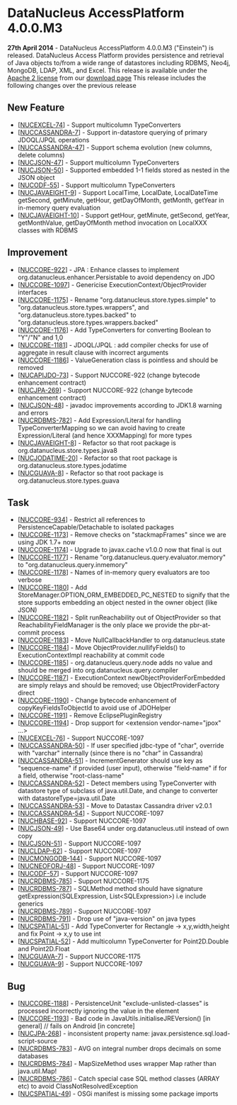 <head><title>AccessPlatform 4.0.0.M3</title></head>

# DataNucleus AccessPlatform 4.0.0.M3

<div id="dzone_vote_widget" style="float: left; margin-right: 8px;">
    <script type="text/javascript">var dzone_title = 'DataNucleus AccessPlatform 4.0.0.M3 Released';</script>
    <script type="text/javascript">var dzone_url = 'http://www.datanucleus.org/documentation/news/access_platform_4_0_0_m3.html';</script>
    <script type="text/javascript" language="javascript" src="http://widgets.dzone.com/widgets/zoneit.js"></script>
</div>

__27th April 2014__ - DataNucleus AccessPlatform 4.0.0.M3 ("Einstein") is released.
DataNucleus Access Platform provides persistence and retrieval of Java objects to/from a wide range of datastores including RDBMS, Neo4j, MongoDB, LDAP, XML, and Excel.
This release is available under the [Apache 2 license](http://www.datanucleus.org/documentation/license.html) from our [download page](http://www.datanucleus.org/download.html) 
This release includes the following changes over the previous release


## New Feature

<ul>
<li>[<a href='http://issues.datanucleus.org/browse/NUCEXCEL-74'>NUCEXCEL-74</a>] -         Support multicolumn TypeConverters
</li>
<li>[<a href='http://issues.datanucleus.org/browse/NUCCASSANDRA-7'>NUCCASSANDRA-7</a>] -         Support in-datastore querying of primary JDOQL/JPQL operations
</li>
<li>[<a href='http://issues.datanucleus.org/browse/NUCCASSANDRA-47'>NUCCASSANDRA-47</a>] -         Support schema evolution (new columns, delete columns)
</li>
<li>[<a href='http://issues.datanucleus.org/browse/NUCJSON-47'>NUCJSON-47</a>] -         Support multicolumn TypeConverters
</li>
<li>[<a href='http://issues.datanucleus.org/browse/NUCJSON-50'>NUCJSON-50</a>] -         Supported embedded 1-1 fields stored as nested in the JSON object
</li>
<li>[<a href='http://issues.datanucleus.org/browse/NUCODF-55'>NUCODF-55</a>] -         Support multicolumn TypeConverters
</li>
<li>[<a href='http://issues.datanucleus.org/browse/NUCJAVAEIGHT-9'>NUCJAVAEIGHT-9</a>] -         Support LocalTime, LocalDate, LocalDateTime getSecond, getMinute, getHour, getDayOfMonth, getMonth, getYear in in-memory query evaluation
</li>
<li>[<a href='http://issues.datanucleus.org/browse/NUCJAVAEIGHT-10'>NUCJAVAEIGHT-10</a>] -         Support getHour, getMinute, getSecond, getYear, getMonthValue, getDayOfMonth method invocation on LocalXXX classes with RDBMS
</li>
</ul>


## Improvement

<ul>
<li>[<a href='http://issues.datanucleus.org/browse/NUCCORE-922'>NUCCORE-922</a>] -         JPA : Enhance classes to implement org.datanucleus.enhancer.Persistable to avoid dependency on JDO
</li>
<li>[<a href='http://issues.datanucleus.org/browse/NUCCORE-1097'>NUCCORE-1097</a>] -         Genericise ExecutionContext/ObjectProvider interfaces
</li>
<li>[<a href='http://issues.datanucleus.org/browse/NUCCORE-1175'>NUCCORE-1175</a>] -         Rename &quot;org.datanucleus.store.types.simple&quot; to &quot;org.datanucleus.store.types.wrappers&quot;, and &quot;org.datanucleus.store.types.backed&quot; to &quot;org.datanucleus.store.types.wrappers.backed&quot;
</li>
<li>[<a href='http://issues.datanucleus.org/browse/NUCCORE-1176'>NUCCORE-1176</a>] -         Add TypeConverters for converting Boolean to &quot;Y&quot;/&quot;N&quot; and 1,0
</li>
<li>[<a href='http://issues.datanucleus.org/browse/NUCCORE-1181'>NUCCORE-1181</a>] -         JDOQL/JPQL : add compiler checks for use of aggregate in result clause with incorrect arguments
</li>
<li>[<a href='http://issues.datanucleus.org/browse/NUCCORE-1186'>NUCCORE-1186</a>] -         ValueGeneration class is pointless and should be removed
</li>
<li>[<a href='http://issues.datanucleus.org/browse/NUCAPIJDO-73'>NUCAPIJDO-73</a>] -         Support NUCCORE-922 (change bytecode enhancement contract)
</li>
<li>[<a href='http://issues.datanucleus.org/browse/NUCJPA-269'>NUCJPA-269</a>] -         Support NUCCORE-922 (change bytecode enhancement contract)
</li>
<li>[<a href='http://issues.datanucleus.org/browse/NUCJSON-48'>NUCJSON-48</a>] -         javadoc improvements according to JDK1.8 warning and errors
</li>
<li>[<a href='http://issues.datanucleus.org/browse/NUCRDBMS-782'>NUCRDBMS-782</a>] -         Add Expression/Literal for handling TypeConverterMapping so we can avoid having to create Expression/Literal (and hence XXXMapping) for more types
</li>
<li>[<a href='http://issues.datanucleus.org/browse/NUCJAVAEIGHT-8'>NUCJAVAEIGHT-8</a>] -         Refactor so that root package is org.datanucleus.store.types.java8
</li>
<li>[<a href='http://issues.datanucleus.org/browse/NUCJODATIME-20'>NUCJODATIME-20</a>] -         Refactor so that root package is org.datanucleus.store.types.jodatime
</li>
<li>[<a href='http://issues.datanucleus.org/browse/NUCGUAVA-8'>NUCGUAVA-8</a>] -         Refactor so that root package is org.datanucleus.store.types.guava
</li>
</ul>


## Task

<ul>
<li>[<a href='http://issues.datanucleus.org/browse/NUCCORE-934'>NUCCORE-934</a>] -         Restrict all references to PersistenceCapable/Detachable to isolated packages
</li>
<li>[<a href='http://issues.datanucleus.org/browse/NUCCORE-1173'>NUCCORE-1173</a>] -         Remove checks on &quot;stackmapFrames&quot; since we are using JDK 1.7+ now
</li>
<li>[<a href='http://issues.datanucleus.org/browse/NUCCORE-1174'>NUCCORE-1174</a>] -         Upgrade to javax.cache v1.0.0 now that final is out
</li>
<li>[<a href='http://issues.datanucleus.org/browse/NUCCORE-1177'>NUCCORE-1177</a>] -         Rename &quot;org.datanucleus.query.evaluator.memory&quot; to &quot;org.datanucleus.query.inmemory&quot;
</li>
<li>[<a href='http://issues.datanucleus.org/browse/NUCCORE-1178'>NUCCORE-1178</a>] -         Names of in-memory query evaluators are too verbose
</li>
<li>[<a href='http://issues.datanucleus.org/browse/NUCCORE-1180'>NUCCORE-1180</a>] -         Add StoreManager.OPTION_ORM_EMBEDDED_PC_NESTED to signify that the store supports embedding an object nested in the owner object (like JSON)
</li>
<li>[<a href='http://issues.datanucleus.org/browse/NUCCORE-1182'>NUCCORE-1182</a>] -         Split runReachability out of ObjectProvider so that ReachabilityFieldManager is the only place we provide the pbr-at-commit process
</li>
<li>[<a href='http://issues.datanucleus.org/browse/NUCCORE-1183'>NUCCORE-1183</a>] -         Move NullCallbackHandler to org.datanucleus.state
</li>
<li>[<a href='http://issues.datanucleus.org/browse/NUCCORE-1184'>NUCCORE-1184</a>] -         Move ObjectProvider.nullifyFields() to ExecutionContextImpl reachability at commit code
</li>
<li>[<a href='http://issues.datanucleus.org/browse/NUCCORE-1185'>NUCCORE-1185</a>] -         org.datanucleus.query.node adds no value and should be merged into org.datanucleus.query.compiler
</li>
<li>[<a href='http://issues.datanucleus.org/browse/NUCCORE-1187'>NUCCORE-1187</a>] -         ExecutionContext newObjectProviderForEmbedded are simply relays and should be removed; use ObjectProviderFactory direct
</li>
<li>[<a href='http://issues.datanucleus.org/browse/NUCCORE-1190'>NUCCORE-1190</a>] -         Change bytecode enhancement of copyKeyFieldsToObjectId to avoid use of JDOHelper
</li>
<li>[<a href='http://issues.datanucleus.org/browse/NUCCORE-1191'>NUCCORE-1191</a>] -         Remove EclipsePluginRegistry
</li>
<li>[<a href='http://issues.datanucleus.org/browse/NUCCORE-1194'>NUCCORE-1194</a>] -         Drop support for &lt;extension vendor-name=&quot;jpox&quot; ...&gt;
</li>
<li>[<a href='http://issues.datanucleus.org/browse/NUCEXCEL-76'>NUCEXCEL-76</a>] -         Support NUCCORE-1097
</li>
<li>[<a href='http://issues.datanucleus.org/browse/NUCCASSANDRA-50'>NUCCASSANDRA-50</a>] -         If user specified jdbc-type of &quot;char&quot;, override with &quot;varchar&quot; internally (since there is no &quot;char&quot; in Cassandra)
</li>
<li>[<a href='http://issues.datanucleus.org/browse/NUCCASSANDRA-51'>NUCCASSANDRA-51</a>] -         IncrementGenerator should use key as &quot;sequence-name&quot; if provided (user input), otherwise &quot;field-name&quot; if for a field, otherwise &quot;root-class-name&quot;
</li>
<li>[<a href='http://issues.datanucleus.org/browse/NUCCASSANDRA-52'>NUCCASSANDRA-52</a>] -         Detect members using TypeConverter with datastore type of subclass of java.util.Date, and change to converter with datastoreType=java.util.Date
</li>
<li>[<a href='http://issues.datanucleus.org/browse/NUCCASSANDRA-53'>NUCCASSANDRA-53</a>] -         Move to Datastax Cassandra driver v2.0.1
</li>
<li>[<a href='http://issues.datanucleus.org/browse/NUCCASSANDRA-54'>NUCCASSANDRA-54</a>] -         Support NUCCORE-1097
</li>
<li>[<a href='http://issues.datanucleus.org/browse/NUCHBASE-92'>NUCHBASE-92</a>] -         Support NUCCORE-1097
</li>
<li>[<a href='http://issues.datanucleus.org/browse/NUCJSON-49'>NUCJSON-49</a>] -         Use Base64 under org.datanucleus.util instead of own copy
</li>
<li>[<a href='http://issues.datanucleus.org/browse/NUCJSON-51'>NUCJSON-51</a>] -         Support NUCCORE-1097
</li>
<li>[<a href='http://issues.datanucleus.org/browse/NUCLDAP-62'>NUCLDAP-62</a>] -         Support NUCCORE-1097
</li>
<li>[<a href='http://issues.datanucleus.org/browse/NUCMONGODB-144'>NUCMONGODB-144</a>] -         Support NUCCORE-1097
</li>
<li>[<a href='http://issues.datanucleus.org/browse/NUCNEOFORJ-48'>NUCNEOFORJ-48</a>] -         Support NUCCORE-1097
</li>
<li>[<a href='http://issues.datanucleus.org/browse/NUCODF-57'>NUCODF-57</a>] -         Support NUCCORE-1097
</li>
<li>[<a href='http://issues.datanucleus.org/browse/NUCRDBMS-785'>NUCRDBMS-785</a>] -         Support NUCCORE-1175
</li>
<li>[<a href='http://issues.datanucleus.org/browse/NUCRDBMS-787'>NUCRDBMS-787</a>] -         SQLMethod method should have signature getExpression(SQLExpression, List&lt;SQLExpression&gt;) i.e include generics
</li>
<li>[<a href='http://issues.datanucleus.org/browse/NUCRDBMS-789'>NUCRDBMS-789</a>] -         Support NUCCORE-1097
</li>
<li>[<a href='http://issues.datanucleus.org/browse/NUCRDBMS-791'>NUCRDBMS-791</a>] -         Drop use of &quot;java-version&quot; on java types
</li>
<li>[<a href='http://issues.datanucleus.org/browse/NUCSPATIAL-51'>NUCSPATIAL-51</a>] -         Add TypeConverter for Rectangle -&gt; x,y,width,height  and fix Point -&gt; x,y to use int
</li>
<li>[<a href='http://issues.datanucleus.org/browse/NUCSPATIAL-52'>NUCSPATIAL-52</a>] -         Add multicolumn TypeConverter for Point2D.Double and Point2D.Float
</li>
<li>[<a href='http://issues.datanucleus.org/browse/NUCGUAVA-7'>NUCGUAVA-7</a>] -         Support NUCCORE-1175
</li>
<li>[<a href='http://issues.datanucleus.org/browse/NUCGUAVA-9'>NUCGUAVA-9</a>] -         Support NUCCORE-1097
</li>
</ul>


## Bug

<ul>
<li>[<a href='http://issues.datanucleus.org/browse/NUCCORE-1188'>NUCCORE-1188</a>] -         PersistenceUnit &quot;exclude-unlisted-classes&quot; is processed incorrectly ignoring the value in the element
</li>
<li>[<a href='http://issues.datanucleus.org/browse/NUCCORE-1193'>NUCCORE-1193</a>] -         Bad code in JavaUtils.initialiseJREVersion() [in general] // fails on Android [in concrete]
</li>
<li>[<a href='http://issues.datanucleus.org/browse/NUCJPA-268'>NUCJPA-268</a>] -         inconsistent property name: javax.persistence.sql.load-script-source
</li>
<li>[<a href='http://issues.datanucleus.org/browse/NUCRDBMS-783'>NUCRDBMS-783</a>] -         AVG on integral number drops decimals on some databases
</li>
<li>[<a href='http://issues.datanucleus.org/browse/NUCRDBMS-784'>NUCRDBMS-784</a>] -         MapSizeMethod uses wrapper Map rather than java.util.Map!
</li>
<li>[<a href='http://issues.datanucleus.org/browse/NUCRDBMS-786'>NUCRDBMS-786</a>] -         Catch special case SQL method classes (ARRAY etc) to avoid ClassNotResolvedException
</li>
<li>[<a href='http://issues.datanucleus.org/browse/NUCSPATIAL-49'>NUCSPATIAL-49</a>] -         OSGi manifest is missing some package imports
</li>
</ul>


